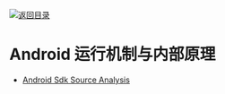[![返回目录](https://parg.co/UGo)](https://parg.co/b4z) 
 
 
# Android 运行机制与内部原理

- [Android Sdk Source Analysis](https://github.com/LittleFriendsGroup/AndroidSdkSourceAnalysis)

